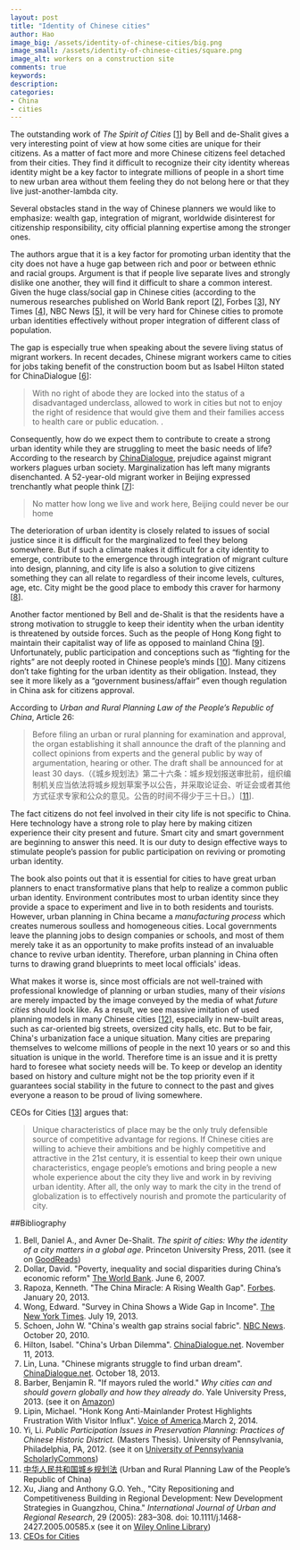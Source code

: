 ```yaml
---
layout: post
title: "Identity of Chinese cities"
author: Hao
image_big: /assets/identity-of-chinese-cities/big.png
image_small: /assets/identity-of-chinese-cities/square.png
image_alt: workers on a construction site
comments: true
keywords:
description:
categories:
- China
- cities	
---
```


The outstanding work of *The Spirit of Cities* \[[1](#1)\] by Bell and de-Shalit gives a very interesting point of view at how some cities are unique for their citizens. As a matter of fact more and more Chinese citizens feel detached from their cities. They find it difficult to recognize their city identity whereas identity might be a key factor to integrate millions of people in a short time to new urban area without them feeling they do not belong here or that they live just-another-lambda city.

Several obstacles stand in the way of Chinese planners we would like to emphasize: wealth gap, integration of migrant, worldwide disinterest for citizenship responsibility, city official planning expertise among the stronger ones.

The authors argue that it is a key factor for promoting urban identity that the city does not have a huge gap between rich and poor or between ethnic and racial groups. Argument is that if people live separate lives and strongly dislike one another, they will find it difficult to share a common interest. Given the huge class/social gap in Chinese cities (according to the numerous researches published on World Bank report \[[2](#2)\], Forbes \[[3](#3)\], NY Times \[[4](#4)\], NBC News \[[5](#5)\], it will be very hard for Chinese cities to promote urban identities effectively without proper integration of different class of population.

The gap is especially true when speaking about the severe living status of migrant workers. In recent decades, Chinese migrant workers came to cities for jobs taking benefit of the construction boom but as Isabel Hilton stated for ChinaDialogue \[[6](#6)\]:
>With no right of abode they are locked into the status of a disadvantaged underclass, allowed to work in cities but not to enjoy the right of residence that would give them and their families access to health care or public education. .

Consequently, how do we expect them to contribute to create a strong urban identity while they are struggling to meet the basic needs of life? According to the research by [ChinaDialogue](https://www.chinadialogue.net/), prejudice against migrant workers plagues urban society. Marginalization has left many migrants disenchanted. A 52-year-old migrant worker in Beijing expressed trenchantly what people think \[[7](#7)\]:
>No matter how long we live and work here, Beijing could never be our home

The deterioration of urban identity is closely related to issues of social justice since it is difficult for the marginalized to feel they belong somewhere. But if such a climate makes it difficult for a city identity to emerge, contribute to the emergence through integration of migrant culture into design, planning, and city life is also a solution to give citizens something they can all relate to regardless of their income levels, cultures, age, etc. City might be the good place to embody this craver for harmony \[[8](#8)\].

Another factor mentioned by Bell and de-Shalit is that the residents have a strong motivation to struggle to keep their identity when the urban identity is threatened by outside forces. Such as the people of Hong Kong fight to maintain their capitalist way of life as opposed to mainland China \[[9](#9)\]. Unfortunately, public participation and conceptions such as “fighting for the rights” are not deeply rooted in Chinese people’s minds \[[10](#10)\]. Many citizens don’t take fighting for the urban identity as their obligation. Instead, they see it more likely as a “government business/affair” even though regulation in China ask for citizens approval.
	
According to *Urban and Rural Planning Law of the People’s Republic of China*, Article 26:
>Before filing an urban or rural planning for examination and approval, the organ establishing it shall announce the draft of the planning and collect opinions from experts and the general public by way of argumentation, hearing or other. The draft shall be announced for at least 30 days.（《城乡规划法》第二十六条：城乡规划报送审批前，组织编制机关应当依法将城乡规划草案予以公告，并采取论证会、听证会或者其他方式征求专家和公众的意见。公告的时间不得少于三十日。）\[[11](#11)\].

The fact citizens do not feel involved in their city life is not specific to China. Here technology have a strong role to play here by making citizen experience their city present and future. Smart city and smart government are beginning to answer this need. It is our duty to design effective ways to stimulate people’s passion for public participation on reviving or promoting urban identity.

The book also points out that it is essential for cities to have great urban planners to enact transformative plans that help to realize a common public urban identity. Environment contributes most to urban identity since they provide a space to experiment and live in to both residents and tourists. However, urban planning in China became a *manufacturing process* which creates numerous soulless and homogeneous cities. Local governments leave the planning jobs to design companies or schools, and most of them merely take it as an opportunity to make profits instead of an invaluable chance to revive urban identity. Therefore, urban planning in China often turns to drawing grand blueprints to meet local officials' ideas.

What makes it worse is, since most officials are not well-trained with professional knowledge of planning or urban studies, many of their *visions* are merely impacted by the image conveyed by the media of what *future cities* should look like. As a result, we see massive imitation of used planning models in many Chinese cities \[[12](#12)\], especially in new-built areas, such as car-oriented big streets, oversized city halls, etc. But to be fair, China's urbanization face a unique situation. Many cities are preparing themselves to welcome millions of people in the next 10 years or so and this situation is unique in the world. Therefore time is an issue and it is pretty hard to foresee what society needs will be. To keep or develop an identity based on history and culture might not be the top priority even if it guarantees social stability in the future to connect to the past and gives everyone a reason to be proud of living somewhere.

CEOs for Cities \[[13](#13)\] argues that:
>Unique characteristics of place may be the only truly defensible source of competitive advantage for regions.
If Chinese cities are willing to achieve their ambitions and be highly competitive and attractive in the 21st century, it is essential to keep their own unique characteristics, engage people’s emotions and bring people a new whole experience about the city they live and work in by reviving urban identity. After all, the only way to mark the city in the trend of globalization is to effectively nourish and promote the particularity of city.


##Bibliography


1. <a name="1"></a>Bell, Daniel A., and Avner De-Shalit. *The spirit of cities: Why the identity of a city matters in a global age*. Princeton University Press, 2011. (see it on [GoodReads][1])
2. <a name="2"></a>Dollar, David. "Poverty, inequality and social disparities during China’s economic reform" [The World Bank][2]. June 6, 2007.
3. <a name="3"></a>Rapoza, Kenneth. "The China Miracle: A Rising Wealth Gap". [Forbes][3]. January 20, 2013.
4. <a name="4"></a>Wong, Edward. "Survey in China Shows a Wide Gap in Income". [The New York Times][4]. July 19, 2013.
5. <a name="5"></a>Schoen, John W. "China's wealth gap strains social fabric". [NBC News][5]. October 20, 2010.
6. <a name="6"></a>Hilton, Isabel. "China's Urban Dilemma". [ChinaDialogue.net][6]. November 11, 2013.
7. <a name="7"></a>Lin, Luna. "Chinese migrants struggle to find urban dream". [ChinaDialogue.net][7]. October 18, 2013.
8. <a name="8"></a>Barber, Benjamin R. "If mayors ruled the world." *Why cities can and should govern globally and how they already do*. Yale University Press, 2013. (see it on [Amazon][8])
9. <a name="9"></a>Lipin, Michael. "Honk Kong Anti-Mainlander Protest Highlights Frustration With Visitor Influx". [Voice of America][9].March 2, 2014.
10. <a name="10"></a>Yi, Li. *Public Participation Issues in Preservation Planning: Practices of Chinese Historic District.* (Masters Thesis). University of Pennsylvania, Philadelphia, PA, 2012. (see it on [University of Pennsylvania ScholarlyCommons][10])
11. <a name="11"></a>[中华人民共和国城乡规划法][11] (Urban and Rural Planning Law of the People’s Republic of China)
12. <a name="12"></a>Xu, Jiang and Anthony G.O. Yeh., "City Repositioning and Competitiveness Building in Regional Development: New Development Strategies in Guangzhou, China." *International Journal of Urban and Regional Research*, 29 (2005): 283–308. doi: 10.1111/j.1468-2427.2005.00585.x (see it on [Wiley Online Library][12])
13.	<a name="13"></a>[CEOs for Cities][13]


[1]:http://www.goodreads.com/book/show/11452166-the-spirit-of-cities "book on GoodReads"
[4]:http://www.nytimes.com/2013/07/20/world/asia/survey-in-china-shows-wide-income-gap.html "article on The New York Times"
[5]:http://www.nbcnews.com/id/39546204/ns/business-world_business/t/chinas-wealth-gap-strains-social-fabric/ "article on NBC News"
[3]:http://www.forbes.com/sites/kenrapoza/2013/01/20/the-china-miracle-a-rising-wealth-gap/ "article on Forbes"
[2]:http://econ.worldbank.org/external/default/main?pagePK=64165259&theSitePK=477872&piPK=64165421&menuPK=64166093&entityID=000016406_20070613095018 "paper on The World Bank"
[6]:https://www.chinadialogue.net/article/show/single/en/6459-China-s-urban-dilemma "article on ChinaDialogue.net"
[7]:https://www.chinadialogue.net/article/show/single/en/6426-Chinese-migrants-struggle-to-find-urban-dream "article on ChinaDialogue.net"
[8]:http://www.amazon.fr/Mayors-Ruled-World-Barber-Benjamin-ebook/dp/B00FOR56YY/ref=sr_1_1?s=digital-text&amp;ie=UTF8&amp;qid=1401093542&amp;sr=1-1&amp;keywords=if+mayor+ruled+the+world "book on Amazon"
[9]:http://www.voanews.com/content/hong-kong-anti-mainlander-protest-highlights-frustration-with-visitor-influx/1862703.html  "article on Voice of America"
[10]:http://repository.upenn.edu/hp_theses/193/ "paper on University of Pennsylvania ScholarlyCommons"
[11]:http://wenku.baidu.com/link?url=lxmciTjBn01dCViZ2jWXhSKzFWkcUUsLGctpNuRghDuum5l60HXEam22VvfjCgDfrqziFht6n27p87T_4ydtn6fSOqC1NjEqhHhYkWbnv-m "《中华人民共和国城乡规划法》"
[12]:http://onlinelibrary.wiley.com/doi/10.1111/j.1468-2427.2005.00585.x/abstract "paper on Wiley Online Library"
[13]:http://www.ceosforcities.org/city-vitals "CEOs for Cities"




